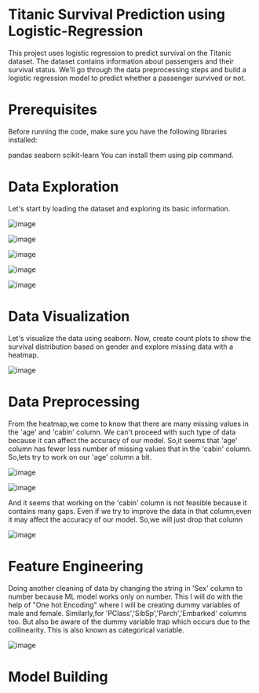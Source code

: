 # Titanic Survival Prediction using Logistic-Regression

This project uses logistic regression to predict survival on the Titanic dataset. The dataset contains information about passengers and their survival status. We'll go through the data preprocessing steps and build a logistic regression model to predict whether a passenger survived or not.

# Prerequisites

Before running the code, make sure you have the following libraries installed:

pandas
seaborn
scikit-learn
You can install them using pip command.

# Data Exploration

Let's start by loading the dataset and exploring its basic information.

![image](https://github.com/neelay-16/Logistic-Regression/assets/135517502/a7250fe9-49f0-4388-8956-b60e7f83dcb5)

![image](https://github.com/neelay-16/Logistic-Regression/assets/135517502/a965117a-c574-46bf-a95f-f653e2e1ed96)

![image](https://github.com/neelay-16/Logistic-Regression/assets/135517502/78514bae-c1d0-41c6-a3e5-78ec2c7c579c)

![image](https://github.com/neelay-16/Logistic-Regression/assets/135517502/ac51d6cb-b917-4bb4-89ec-d7c06cd09605)

![image](https://github.com/neelay-16/Logistic-Regression/assets/135517502/3d980a1f-5fed-43bd-b0dd-b3e62504f732)

# Data Visualization

Let's visualize the data using seaborn. Now, create count plots to show the survival distribution based on gender and explore missing data with a heatmap.

![image](https://github.com/neelay-16/Logistic-Regression/assets/135517502/9fb0e2da-d68c-4772-b907-f68c994e07b9)

# Data Preprocessing

From the heatmap,we come to know that there are many missing values in the 'age' and 'cabin' column. We can't proceed with such type of data because it can affect the accuracy of our model. So,it seems that 'age' column has fewer less number of missing values that in the 'cabin' column. So,lets try to work on our 'age' column a bit.

![image](https://github.com/neelay-16/Logistic-Regression/assets/135517502/f028cb0d-d54b-4cb0-a035-0008f846d406)

![image](https://github.com/neelay-16/Logistic-Regression/assets/135517502/6692f240-5220-45a1-8cb4-38120e246dfb)

And it seems that working on the 'cabin' column is not feasible because it contains many gaps. Even if we try to improve the data in that column,even it may affect the accuracy of our model.
So,we will just drop that column

![image](https://github.com/neelay-16/Logistic-Regression/assets/135517502/be83de26-4f4e-4a2a-b8d6-2beaec841c34)

# Feature Engineering

Doing another cleaning of data by changing the string in 'Sex' column to number because ML model works only on number. This I will do with the help of "One hot Encoding" where I will be creating dummy variables of male and female. Similarly,for 'PClass','SibSp','Parch','Embarked' columns too. But also be aware of the dummy variable trap which occurs due to the collinearity. This is also known as categorical variable.

![image](https://github.com/neelay-16/Logistic-Regression/assets/135517502/c9317024-2ec5-4f29-9e40-77098dec8700)


# Model Building

